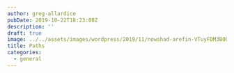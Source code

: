 ```yaml
---
author: greg-allardice
pubDate: 2019-10-22T18:23:08Z
description: ''
draft: true
image: ../../assets/images/wordpress/2019/11/nowshad-arefin-VTuyFDM3BOQ-unsplash.jpg
title: Paths
categories:
  - general
---
```

